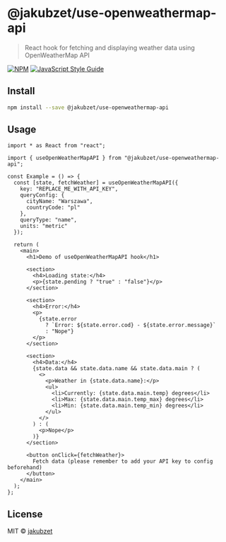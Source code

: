 # @jakubzet/use-openweathermap-api

> React hook for fetching and displaying weather data using OpenWeatherMap API

[![NPM](https://img.shields.io/npm/v/@jakubzet/use-openweathermap-api.svg)](https://www.npmjs.com/package/@jakubzet/use-openweathermap-api) [![JavaScript Style Guide](https://img.shields.io/badge/code_style-standard-brightgreen.svg)](https://standardjs.com)

## Install

```bash
npm install --save @jakubzet/use-openweathermap-api
```

## Usage

```tsx
import * as React from "react";

import { useOpenWeatherMapAPI } from "@jakubzet/use-openweathermap-api";

const Example = () => {
  const [state, fetchWeather] = useOpenWeatherMapAPI({
    key: "REPLACE_ME_WITH_API_KEY",
    queryConfig: {
      cityName: "Warszawa",
      countryCode: "pl"
    },
    queryType: "name",
    units: "metric"
  });

  return (
    <main>
      <h1>Demo of useOpenWeatherMapAPI hook</h1>

      <section>
        <h4>Loading state:</h4>
        <p>{state.pending ? "true" : "false"}</p>
      </section>

      <section>
        <h4>Error:</h4>
        <p>
          {state.error
            ? `Error: ${state.error.cod} - ${state.error.message}`
            : "Nope"}
        </p>
      </section>

      <section>
        <h4>Data:</h4>
        {state.data && state.data.name && state.data.main ? (
          <>
            <p>Weather in {state.data.name}:</p>
            <ul>
              <li>Currently: {state.data.main.temp} degrees</li>
              <li>Max: {state.data.main.temp_max} degrees</li>
              <li>Min: {state.data.main.temp_min} degrees</li>
            </ul>
          </>
        ) : (
          <p>Nope</p>
        )}
      </section>

      <button onClick={fetchWeather}>
        Fetch data (please remember to add your API key to config beforehand)
      </button>
    </main>
  );
};
```

## License

MIT © [jakubzet](https://github.com/jakubzet)
